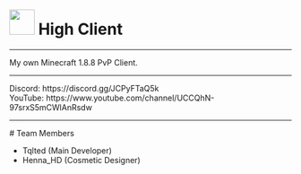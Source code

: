 # <img src="https://i.ibb.co/h7jXpjR/High-Client-Logo-1.png" width=45px> High Client
<hr>
My own Minecraft 1.8.8 PvP Client.
<hr>
Discord: https://discord.gg/JCPyFTaQ5k
<br>
YouTube: https://www.youtube.com/channel/UCCQhN-97srxS5mCWlAnRsdw
<hr>
# Team Members

* Tqlted (Main Developer)
* Henna_HD (Cosmetic Designer)
